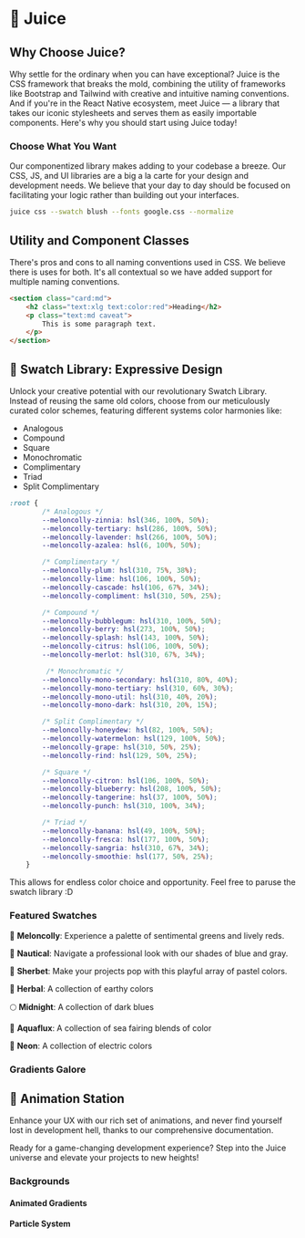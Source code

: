
# 🎨 Juice

## Why Choose Juice?

Why settle for the ordinary when you can have exceptional? Juice is the CSS framework that breaks the mold, combining the utility of frameworks like Bootstrap and Tailwind with creative and intuitive naming conventions. And if you're in the React Native ecosystem, meet Juice — a library that takes our iconic stylesheets and serves them as easily importable components. Here's why you should start using Juice today!

### Choose What You Want

Our componentized library makes adding to your codebase a breeze. Our CSS, JS, and UI libraries are a big a la carte for your design and development needs. We believe that your day to day should be focused on facilitating your logic rather than building out your interfaces.

```bash
juice css --swatch blush --fonts google.css --normalize
```

## Utility and Component Classes

There's pros and cons to all naming conventions used in CSS. We believe there is uses for both. It's all contextual so we have added support for multiple naming conventions.

```html
<section class="card:md">
    <h2 class="text:xlg text:color:red">Heading</h2>
    <p class="text:md caveat">
        This is some paragraph text.
    </p>
</section>
```

## 🌈 Swatch Library: Expressive Design

Unlock your creative potential with our revolutionary Swatch Library. Instead of reusing the same old colors, choose from our meticulously curated color schemes, featuring different systems color harmonies like:

- Analogous
- Compound
- Square
- Monochromatic
- Complimentary
- Triad
- Split Complimentary

```css
:root {
        /* Analogous */
        --meloncolly-zinnia: hsl(346, 100%, 50%);
        --meloncolly-tertiary: hsl(286, 100%, 50%);
        --meloncolly-lavender: hsl(266, 100%, 50%);
        --meloncolly-azalea: hsl(6, 100%, 50%);

        /* Complimentary */
        --meloncolly-plum: hsl(310, 75%, 38%);
        --meloncolly-lime: hsl(106, 100%, 50%);
        --meloncolly-cascade: hsl(106, 67%, 34%);
        --meloncolly-compliment: hsl(310, 50%, 25%);

        /* Compound */
        --meloncolly-bubblegum: hsl(310, 100%, 50%);
        --meloncolly-berry: hsl(273, 100%, 50%);
        --meloncolly-splash: hsl(143, 100%, 50%);
        --meloncolly-citrus: hsl(106, 100%, 50%);
        --meloncolly-merlot: hsl(310, 67%, 34%);

         /* Monochromatic */
        --meloncolly-mono-secondary: hsl(310, 80%, 40%);
        --meloncolly-mono-tertiary: hsl(310, 60%, 30%);
        --meloncolly-mono-util: hsl(310, 40%, 20%);
        --meloncolly-mono-dark: hsl(310, 20%, 15%);

        /* Split Complimentary */
        --meloncolly-honeydew: hsl(82, 100%, 50%);
        --meloncolly-watermelon: hsl(129, 100%, 50%);
        --meloncolly-grape: hsl(310, 50%, 25%);
        --meloncolly-rind: hsl(129, 50%, 25%);

        /* Square */
        --meloncolly-citron: hsl(106, 100%, 50%);
        --meloncolly-blueberry: hsl(208, 100%, 50%);
        --meloncolly-tangerine: hsl(37, 100%, 50%);
        --meloncolly-punch: hsl(310, 100%, 34%);

        /* Triad */
        --meloncolly-banana: hsl(49, 100%, 50%);
        --meloncolly-fresca: hsl(177, 100%, 50%);
        --meloncolly-sangria: hsl(310, 67%, 34%);
        --meloncolly-smoothie: hsl(177, 50%, 25%);
    }
```

This allows for endless color choice and opportunity. Feel free to paruse the swatch library :D

### Featured Swatches

🍉 **Meloncolly**: Experience a palette of sentimental greens and lively reds.

🐚 **Nautical**: Navigate a professional look with our shades of blue and gray.

🍧 **Sherbet**: Make your projects pop with this playful array of pastel colors.

🌿 **Herbal**: A collection of earthy colors

🌕 **Midnight**: A collection of dark blues

🌊 **Aquaflux**: A collection of sea fairing blends of color

🚥 **Neon**: A collection of electric colors

### Gradients Galore

## 🎥 Animation Station

Enhance your UX with our rich set of animations, and never find yourself lost in development hell, thanks to our comprehensive documentation.

Ready for a game-changing development experience? Step into the Juice universe and elevate your projects to new heights!

### Backgrounds

#### Animated Gradients

#### Particle System
